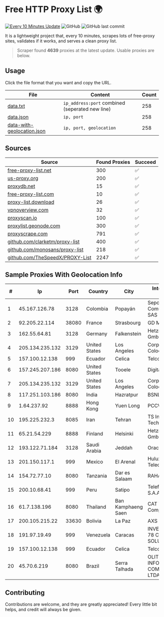 
# Free HTTP Proxy List 🌍

[![Every 10 Minutes Update](https://github.com/mertguvencli/http-proxy-list/actions/workflows/main.yml/badge.svg?branch=main)](https://github.com/mertguvencli/http-proxy-list/actions/workflows/main.yml)
![GitHub](https://img.shields.io/github/license/mertguvencli/http-proxy-list)
![GitHub last commit](https://img.shields.io/github/last-commit/mertguvencli/http-proxy-list)

It is a lightweight project that, every 10 minutes, scrapes lots of free-proxy sites, validates if it works, and serves a clean proxy list.


> Scraper found **4639** proxies at the latest update. Usable proxies are below.

## Usage

Click the file format that you want and copy the URL.


|File|Content|Count|
|----|-------|-----|
|[data.txt](https://raw.githubusercontent.com/mertguvencli/http-proxy-list/main/proxy-list/data.txt)|`ip_address:port` combined (seperated new line)|258|
|[data.json](https://raw.githubusercontent.com/mertguvencli/http-proxy-list/main/proxy-list/data.json)|`ip, port`|258|
|[data-with-geolocation.json](https://raw.githubusercontent.com/mertguvencli/http-proxy-list/main/proxy-list/data-with-geolocation.json)|`ip, port, geolocation`|258|

## Sources

|Source|Found Proxies|Succeed|
|------|-------------|-------|
|[free-proxy-list.net](https://free-proxy-list.net)|300|✅|
|[us-proxy.org](https://www.us-proxy.org)|200|✅|
|[proxydb.net](http://proxydb.net)|15|✅|
|[free-proxy-list.com](https://free-proxy-list.com/?page=&port=&type%5B%5D=http&type%5B%5D=https&up_time=0&search=Search)|10|✅|
|[proxy-list.download](https://www.proxy-list.download/HTTP)|26|✅|
|[vpnoverview.com](https://vpnoverview.com/privacy/anonymous-browsing/free-proxy-servers)|32|✅|
|[proxyscan.io](https://www.proxyscan.io)|100|✅|
|[proxylist.geonode.com](https://proxylist.geonode.com/api/proxy-list?limit=300&page=1&sort_by=lastChecked&sort_type=desc&protocols=http,https)|300|✅|
|[proxyscrape.com](https://api.proxyscrape.com/v2/?request=displayproxies&protocol=http&timeout=10000&country=all&ssl=all&anonymity=all)|791|✅|
|[github.com/clarketm/proxy-list](https://raw.githubusercontent.com/clarketm/proxy-list/master/proxy-list-raw.txt)|400|✅|
|[github.com/monosans/proxy-list](https://raw.githubusercontent.com/monosans/proxy-list/main/proxies/http.txt)|218|✅|
|[github.com/TheSpeedX/PROXY-List](https://raw.githubusercontent.com/TheSpeedX/PROXY-List/master/http.txt)|2247|✅|


## Sample Proxies With Geolocation Info

|#|Ip|Port|Country|City|Internet Service Provider|
|-|--|----|-------|----|-------------------------|
|1|45.167.126.78|3128|Colombia|Popayán|Sepcom Comunicaciones SAS|
|2|92.205.22.114|38080|France|Strasbourg|GD MASS Network|
|3|162.55.64.81|3128|Germany|Falkenstein|Hetzner Online GmbH|
|4|205.134.235.132|3129|United States|Los Angeles|Corporate Colocation Inc|
|5|157.100.12.138|999|Ecuador|Celica|Telconet S.A|
|6|157.245.207.186|8080|United States|Tooele|DigitalOcean, LLC|
|7|205.134.235.132|3129|United States|Los Angeles|Corporate Colocation Inc|
|8|117.251.103.186|8080|India|Hazratpur|BSNL Internet|
|9|1.64.237.92|8888|Hong Kong|Yuen Long|PCCW IMS Limited|
|10|195.225.232.3|8085|Iran|Tehran|TS Information Technology Limited|
|11|65.21.54.229|8888|Finland|Helsinki|Hetzner Online GmbH|
|12|193.122.71.184|3128|Saudi Arabia|Jeddah|Oracle Corporation|
|13|201.150.117.1|999|Mexico|El Arenal|Hulux Telecomunicaciones|
|14|154.72.77.10|8080|Tanzania|Dar es Salaam|RAHA-LTZ|
|15|200.10.68.41|999|Peru|Satipo|Telefonica del Peru S.A.A|
|16|61.7.138.196|8080|Thailand|Ban Kamphaeng Saen|CAT Telecom Public Company Limited|
|17|200.105.215.22|33630|Bolivia|La Paz|AXS Bolivia S. A.|
|18|191.97.19.49|999|Venezuela|Caracas|INVERSIONES FRITZ 78 C.A.(WIFI SOLUTION)|
|19|157.100.12.138|999|Ecuador|Celica|Telconet S.A|
|20|45.70.6.219|8080|Brazil|Serra Talhada|OLITECH INFORMÁTICA E COMUNICAÇÃO LTDA|



## Contributing

Contributions are welcome, and they are greatly appreciated! Every
little bit helps, and credit will always be given.

